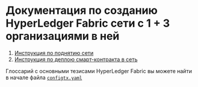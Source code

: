 # Документация по созданию HyperLedger Fabric сети с 1 + 3 организациями в ней
1. [Инструкция по поднятию сети](./Инструкция.md)
2. [Инструкция по деплою смарт-контракта в сеть](./Деплой-смарт-контракта.md)

Глоссарий с основными тезисами HyperLedger Fabric вы можете найти в начале файла [`configtx.yaml`](./configtx.yaml)
